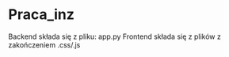 # Praca_inz

Backend składa się z pliku: app.py
Frontend składa się z plików z zakończeniem .css/.js
